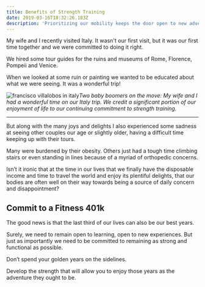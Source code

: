 ```yaml
---
title: Benefits of Strength Training
date: 2019-03-16T18:32:26.183Z
description: 'Prioritizing our mobility keeps the door open to new adventures. '
---
```

My wife and I recently visited Italy. It wasn't our first visit, but it was our first time together and we were committed to doing it right. 

We hired some tour guides for the ruins and museums of Rome, Florence, Pompeii and Venice. 

When we looked at some ruin or painting we wanted to be educated about what we were seeing. It was a wonderful trip!

![francisco villalobos in italy](/img/francisco-villalobos-italy-trip.png "francisco villallobos in italy")*Two baby boomers on the move: My wife and I had a wonderful time on our Italy trip. We credit a significant portion of our enjoyment of life to our continuing commitment to strength training.*<hr>

But along with the many joys and delights I also experienced some sadness at seeing other couples our age or slightly older, having a difficult time keeping up with their tours. 

Many were burdened by their obesity. Others just had a tough time climbing stairs or even standing in lines because of a myriad of orthopedic concerns.

Isn’t it ironic that at the time in our lives that we finally have the disposable income and time to travel the world and enjoy its plentiful delights, that our bodies are often well on their way towards being a source of daily concern and disappointment?

## Commit to a Fitness 401k

The good news is that the last third of our lives can also be our best years. 

Surely, we need to remain open to learning, open to new experiences. But just as importantly we need to be committed to remaining as strong and functional as possible. 

Don’t spend your golden years on the sidelines. 

Develop the strength that will allow you to enjoy those years as the adventure they ought to be.
